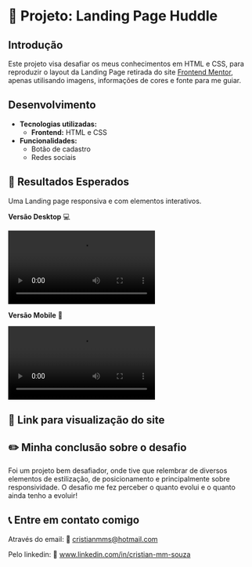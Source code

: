 # 📄 Projeto: Landing Page Huddle

## Introdução

Este projeto visa desafiar os meus conhecimentos em HTML e CSS, para reproduzir o layout da Landing Page retirada do site [Frontend Mentor](https://www.frontendmentor.io/home), apenas utilisando imagens, informações de cores e fonte para me guiar.

## Desenvolvimento

* **Tecnologias utilizadas:**
    * **Frontend:** HTML e CSS
* **Funcionalidades:**
    * Botão de cadastro
    * Redes sociais
 
## 🎯 Resultados Esperados
Uma Landing page responsiva e com elementos interativos.

**Versão Desktop** 💻

![Vídeo sem título ‐ Feito com o Clipchamp (1)](./src/video/desktop-view.mp4)

**Versão Mobile** 📱

![Vídeo sem título ‐ Feito com o Clipchamp (2)](./src/video/mobile-view.mp4)



## 🔗 Link para visualização do site




## ✏️ Minha conclusão sobre o desafio

Foi um projeto bem desafiador, onde tive que relembrar de diversos elementos de estilização, de posicionamento e principalmente sobre responsividade. O desafio me fez perceber o quanto evolui e o quanto ainda tenho a evoluir!

## 📞 Entre em contato comigo

Através do email: 📧 cristianmms@hotmail.com

Pelo linkedin: 🔗 www.linkedin.com/in/cristian-mm-souza
